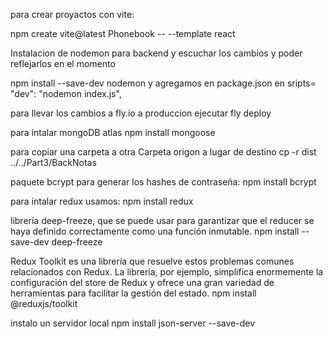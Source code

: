 para crear proyactos con vite:

npm create vite@latest Phonebook -- --template react

Instalacion de nodemon para backend y escuchar los cambios y poder reflejarlos en el momento

npm install --save-dev nodemon
y agregamos en package.json en sripts= "dev": "nodemon index.js",

para llevar los cambios a fly.io a produccion ejecutar
fly deploy

para intalar mongoDB atlas
npm install mongoose

para copiar una carpeta a otra
Carpeta origon a lugar de destino
cp -r dist ../../Part3/BackNotas

paquete bcrypt para generar los hashes de contraseña:
npm install bcrypt

para intalar redux usamos:
npm install redux

librería deep-freeze, que se puede usar para garantizar que el reducer se haya definido correctamente como una función inmutable.
npm install --save-dev deep-freeze

Redux Toolkit es una librería que resuelve estos problemas comunes relacionados con Redux. La librería, por ejemplo, simplifica enormemente la configuración del store de Redux y ofrece una gran variedad de herramientas para facilitar la gestión del estado.
npm install @reduxjs/toolkit

instalo un servidor local
npm install json-server --save-dev
